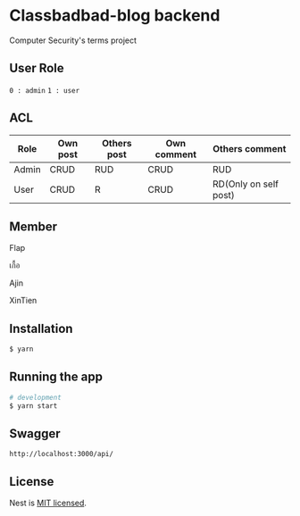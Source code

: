 # Classbadbad-blog backend
Computer Security's terms project

## User Role
`0 : admin`
`1 : user`
## ACL
| Role  | Own post | Others post | Own comment | Others comment         |
|-------|----------|-------------|-------------|-----------------------|
| Admin | CRUD     | RUD         | CRUD        | RUD                   |
| User  | CRUD     | R           | CRUD        | RD(Only on self post) |

## Member

Flap

เกื้อ

Ajin

XinTien

## Installation

```bash
$ yarn
```

## Running the app

```bash
# development
$ yarn start
```

## Swagger
```http://localhost:3000/api/```

## License

  Nest is [MIT licensed](LICENSE).
